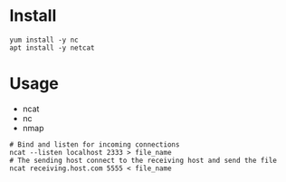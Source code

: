 # Install

```shell
yum install -y nc
apt install -y netcat
```

# Usage

* ncat
* nc
* nmap

```shell
# Bind and listen for incoming connections
ncat --listen localhost 2333 > file_name
# The sending host connect to the receiving host and send the file
ncat receiving.host.com 5555 < file_name
```